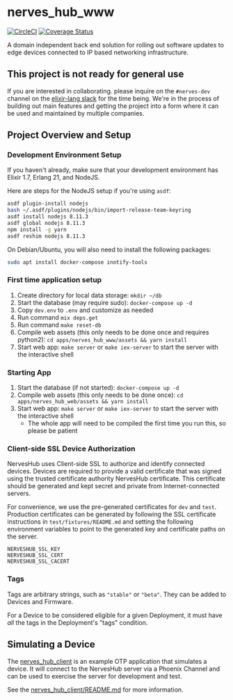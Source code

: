 # nerves_hub_www

[![CircleCI](https://circleci.com/gh/nerves-hub/nerves_hub_web.svg?style=svg)](https://circleci.com/gh/nerves-hub/nerves_hub_web)
[![Coverage Status](https://coveralls.io/repos/github/nerves-hub/nerves_hub_web/badge.svg?branch=master)](https://coveralls.io/github/nerves-hub/nerves_hub_web?branch=master)

A domain independent back end solution for rolling out software updates to edge
devices connected to IP based networking infrastructure.

## This project is not ready for general use

If you are interested in collaborating. please inquire on the `#nerves-dev`
channel on the [elixir-lang slack](https://elixir-slackin.herokuapp.com/) for
the time being.  We're in the process of building out main features and getting
the project into a form where it can be used and maintained by multiple
companies.

## Project Overview and Setup

### Development Environment Setup

If you haven't already, make sure that your development environment has
Elixir 1.7, Erlang 21, and NodeJS.

Here are steps for the NodeJS setup if you're using `asdf`:

```sh
asdf plugin-install nodejs
bash ~/.asdf/plugins/nodejs/bin/import-release-team-keyring
asdf install nodejs 8.11.3
asdf global nodejs 8.11.3
npm install -g yarn
asdf reshim nodejs 8.11.3
```

On Debian/Ubuntu, you will also need to install the following packages:

```sh
sudo apt install docker-compose inotify-tools
```

### First time application setup

1. Create directory for local data storage: `mkdir ~/db`
2. Start the database (may require sudo): `docker-compose up -d`
3. Copy `dev.env` to `.env` and customize as needed
4. Run command `mix deps.get`
5. Run command `make reset-db`
6. Compile web assets (this only needs to be done once and requires python2):
   `cd apps/nerves_hub_www/assets && yarn install`
7. Start web app: `make server` or `make iex-server` to start the server with the
   interactive shell

### Starting App

1. Start the database (if not started): `docker-compose up -d`
2. Compile web assets (this only needs to be done once):
   `cd apps/nerves_hub_web/assets && yarn install`
3. Start web app: `make server` or `make iex-server` to start the server with the
   interactive shell
   * The whole app will need to be compiled the first time you run this, so
     please be patient

### Client-side SSL Device Authorization

NervesHub uses Client-side SSL to authorize and identify connected devices.
Devices are required to provide a valid certificate that was signed using the
trusted certificate authority NervesHub certificate. This certificate should be
generated and kept secret and private from Internet-connected servers.

For convenience, we use the pre-generated certificates for `dev` and `test`.
Production certificates can be generated by following the SSL certificate
instructions in `test/fixtures/README.md` and setting the following environment
variables to point to the generated key and certificate paths on the server.

```text
NERVESHUB_SSL_KEY
NERVESHUB_SSL_CERT
NERVESHUB_SSL_CACERT
```

### Tags

Tags are arbitrary strings, such as `"stable"` or `"beta"`. They can be added to
Devices and Firmware.

For a Device to be considered eligible for a given Deployment, it must have
*all* the tags in the Deployment's "tags" condition.

## Simulating a Device

The [nerves_hub_client](https://github.com/nerves-hub/nerves_hub_client) is an
example OTP application that simulates a device.  It will connect to the
NervesHub server via a Phoenix Channel and can be used to exercise the server
for development and test.

See the
[nerves_hub_client/README.md](https://github.com/nerves-hub/nerves_hub_client/blob/master/README.md)
for more information.
